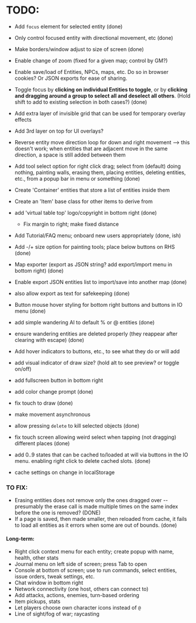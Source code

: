 # TODO: 
* Add `focus` element for selected entity (done)
* Only control focused entity with directional movement, etc (done)
* Make borders/window adjust to size of screen (done)
* Enable change of zoom (fixed for a given map; control by GM?)
* Enable save/load of Entities, NPCs, maps, etc. Do so in browser cookies? Or JSON exports for ease of sharing.
* Toggle focus by **clicking on individual Entities to toggle**, or by **clicking and dragging around a group to select all and deselect all others**. (Hold shift to add to existing selection in both cases?) (done)
* Add extra layer of invisible <span> grid that can be used for temporary overlay effects
* Add 3rd layer on top for UI overlays?
* Reverse entity move direction loop for down and right movement --> this doesn't work; when entities that are adjacent move in the same direction, a space is still added between them

* Add tool select option for right click drag; select from (default) doing nothing, painting walls, erasing them, placing entities, deleting entities, etc., from a popup bar in menu or something (done)
* Create 'Container' entities that store a list of entities inside them
* Create an 'Item' base class for other items to derive from
* add 'virtual table top' logo/copyright in bottom right (done)
    * Fix margin to right; make fixed distance
* Add Tutorial/FAQ menu; onboard new users appropriately (done, ish)

* Add -/+ size option for painting tools; place below buttons on RHS (done)
* Map exporter (export as JSON string? add export/import menu in bottom right) (done)
* Enable export JSON entities list to import/save into another map (done)
* also allow export as text for safekeeping (done)
* Button mouse hover styling for bottom right buttons and buttons in IO menu (done)
* add simple wandering AI to default % or @ entities (done)
* ensure wandering entities are deleted properly (they reappear after clearing with escape) (done)
* Add hover indicators to buttons, etc., to see what they do or will add
* add visual indicator of draw size? (hold alt to see preview? or toggle on/off)
* add fullscreen button in bottom right
* add color change prompt (done)
* fix touch to draw (done)
* make movement asynchronous
* allow pressing `delete` to kill selected objects (done)
* fix touch screen allowing weird select when tapping (not dragging) different places (done)

* add 0..9 states that can be cached to/loaded at will via buttons in the IO menu. enabling right click to delete cached slots. (done)
* cache settings on change in localStorage

### TO FIX:
* Erasing entities does not remove only the ones dragged over -- presumably the erase call is made multiple times on the same index before the one is removed? (DONE)
* If a page is saved, then made smaller, then reloaded from cache, it fails to load all entities as it errors when some are out of bounds. (done)

#### Long-term:
* Right click context menu for each entity; create popup with name, health, other stats
* Journal menu on left side of screen; press Tab to open
* Console at bottom of screen; use to run commands, select entities, issue orders, tweak settings, etc.
* Chat window in bottom right
* Network connectivity (one host, others can connect to)
* Add attacks, actions, enemies, turn-based ordering
* Item pickups, stats
* Let players choose own character icons instead of `@`
* Line of sight/fog of war; raycasting